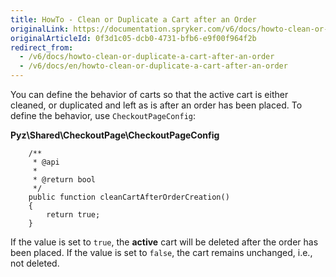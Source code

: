 ```yaml
---
title: HowTo - Clean or Duplicate a Cart after an Order
originalLink: https://documentation.spryker.com/v6/docs/howto-clean-or-duplicate-a-cart-after-an-order
originalArticleId: 0f3d1c05-dcb0-4731-bfb6-e9f00f964f2b
redirect_from:
  - /v6/docs/howto-clean-or-duplicate-a-cart-after-an-order
  - /v6/docs/en/howto-clean-or-duplicate-a-cart-after-an-order
---
```


You can define the behavior of carts so that the active cart is either cleaned, or duplicated and left as is after an order has been placed. 
To define the behavior, use `CheckoutPageConfig`:

**Pyz\Shared\CheckoutPage\CheckoutPageConfig**
   
```
    /**
     * @api
     *
     * @return bool
     */
    public function cleanCartAfterOrderCreation()
    {
        return true;
    }
```

If the value is set to `true`, the **active** cart will be deleted after the order has been placed. 
If the value is set to `false`, the cart remains unchanged, i.e., not deleted.
